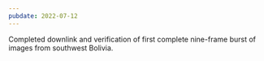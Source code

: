 ```yaml
---
pubdate: 2022-07-12
---
```


Completed downlink and verification of first complete nine-frame burst of images from southwest Bolivia.

